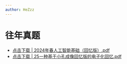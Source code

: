 ```yaml
---
author: HeZzz
---
```


# 往年真题

- [点击下载 | 2024年春人工智能基础（回忆版）.pdf](https://cs-speedrun.github.io/documents/%E4%BA%BA%E5%B7%A5%E6%99%BA%E8%83%BD%E5%9F%BA%E7%A1%80/%E5%BE%80%E5%B9%B4%E7%9C%9F%E9%A2%98/2024%E5%B9%B4%E6%98%A5%E4%BA%BA%E5%B7%A5%E6%99%BA%E8%83%BD%E5%9F%BA%E7%A1%80%EF%BC%88%E5%9B%9E%E5%BF%86%E7%89%88%EF%BC%89.pdf)
- [点击下载 | 25一种基于小孔成像回忆版的电子化回忆.pdf](https://cs-speedrun.github.io/documents/%E4%BA%BA%E5%B7%A5%E6%99%BA%E8%83%BD%E5%9F%BA%E7%A1%80/%E5%BE%80%E5%B9%B4%E7%9C%9F%E9%A2%98/25%E4%B8%80%E7%A7%8D%E5%9F%BA%E4%BA%8E%E5%B0%8F%E5%AD%94%E6%88%90%E5%83%8F%E5%9B%9E%E5%BF%86%E7%89%88%E7%9A%84%E7%94%B5%E5%AD%90%E5%8C%96%E5%9B%9E%E5%BF%86.pdf)